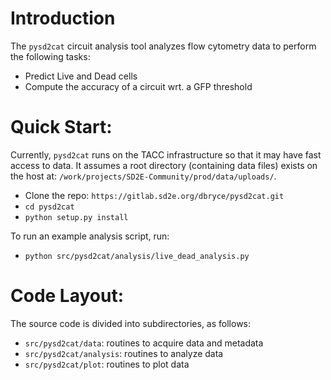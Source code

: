 Introduction
==========

The `pysd2cat` circuit analysis tool analyzes flow cytometry data to perform the following tasks:

* Predict Live and Dead cells
* Compute the accuracy of a circuit wrt. a GFP threshold


Quick Start:
=========
Currently, `pysd2cat` runs on the TACC infrastructure so that it may have fast access to data. It assumes a root directory (containing data files) exists on the host at: `/work/projects/SD2E-Community/prod/data/uploads/`.

* Clone the repo: `https://gitlab.sd2e.org/dbryce/pysd2cat.git`
* `cd pysd2cat`
* `python setup.py install`

To run an example analysis script, run:
* `python src/pysd2cat/analysis/live_dead_analysis.py`

Code Layout:
===========

The source code is divided into subdirectories, as follows:

* `src/pysd2cat/data`: routines to acquire data and metadata
* `src/pysd2cat/analysis`: routines to analyze data
* `src/pysd2cat/plot`: routines to plot data